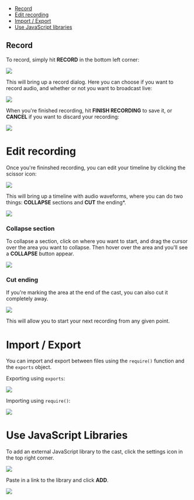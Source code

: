 - [Record](#record)
- [Edit recording](#edit-recording)
- [Import / Export](#import--export)
- [Use JavaScript libraries](#use-javascript-libraries)

## Record

To record, simply hit **RECORD** in the bottom left corner:

![](https://github.com/scrimba/community/blob/master/img/record-button.png)

This will bring up a record dialog. Here you can choose if you want to record audio, and whether or not you want to broadcast live:

![](https://github.com/scrimba/community/blob/master/img/record-dialog.png)

When you're finished recording, hit **FINISH RECORDING** to save it, or **CANCEL** if you want to discard your recording:

![](https://github.com/scrimba/community/blob/master/img/finish-recording.png)

# Edit recording

Once you're fininshed recording, you can edit your timeline by clicking the scissor icon:

![](https://github.com/scrimba/community/blob/master/img/brushup-button.png)

This will bring up a timeline with audio waveforms, where you can do two things: **COLLAPSE** sections and **CUT** the ending*.

![](https://github.com/scrimba/community/blob/master/img/audio-waveforms.png)

### Collapse section

To collapse a section, click on where you want to start, and drag the cursor over the area you want to collapse. Then hover over the area and you'll see a **COLLAPSE** button appear.

![](https://github.com/scrimba/community/blob/master/img/collapse.png)

### Cut ending

If you're marking the area at the end of the cast, you can also cut it completely away.

![](https://github.com/scrimba/community/blob/master/img/cut.png)

This will allow you to start your next recording from any given point.

# Import / Export

You can import and export between files using the `require()` function and the `exports` object.

Exporting using `exports`:

![](https://github.com/scrimba/community/blob/master/img/exports.png)

Importing using `require()`:

![](https://github.com/scrimba/community/blob/master/img/require.png)


# Use JavaScript Libraries

To add an external JavaScript library to the cast, click the settings icon in the top right corner.

![](https://github.com/scrimba/community/blob/master/img/show-settings.png)

Paste in a link to the library and click **ADD**.

![](https://github.com/scrimba/community/blob/master/img/settings-dialog.png)
